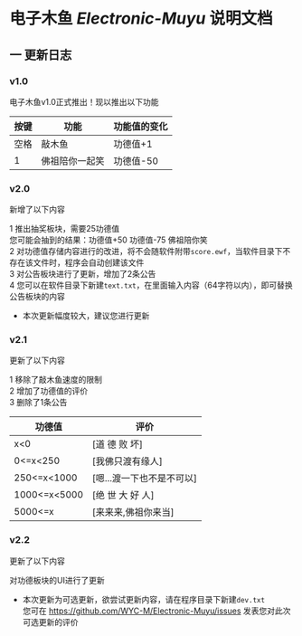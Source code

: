 # 电子木鱼 *Electronic-Muyu* 说明文档

## 一 更新日志

### **v1.0**
电子木鱼v1.0正式推出！现以推出以下功能

|按键|功能|功能值的变化|
|---|---|---|
|空格|敲木鱼|功德值+1|
|1|佛祖陪你一起笑|功德值-50|

### **v2.0**
新增了以下内容

1 推出抽奖板块，需要25功德值  
您可能会抽到的结果：功德值+50 功德值-75 佛祖陪你笑  
2 对功德值存储内容进行的改进，将不会随软件附带`score.ewf`，当软件目录下不存在该文件时，程序会自动创建该文件  
3 对公告板块进行了更新，增加了2条公告  
4 您可以在软件目录下新建`text.txt`，在里面输入内容（64字符以内），即可替换公告板块的内容  

* 本次更新幅度较大，建议您进行更新

### **v2.1**
更新了以下内容

1 移除了敲木鱼速度的限制  
2 增加了功德值的评价  
3 删除了1条公告

|功德值|评价|
|---|---|
|x<0|[道 德 败 坏]|  
|0<=x<250|[我佛只渡有缘人]|
|250<=x<1000|[嗯...渡一下也不是不可以]|
|1000<=x<5000|[绝 世 大 好 人]|
|5000<=x|[来来来,佛祖你来当]|

### **v2.2**
更新了以下内容

对功德板块的UI进行了更新  

* 本次更新为可选更新，欲尝试更新内容，请在程序目录下新建`dev.txt`   
您可在 https://github.com/WYC-M/Electronic-Muyu/issues 发表您对此次可选更新的评价